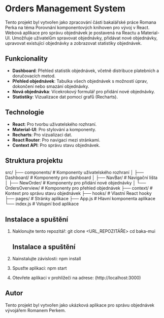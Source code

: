 # Orders Management System

Tento projekt byl vytvořen jako zpracování části bakalářské práce Romana Perka na téma Porovnání komponentových knihoven pro vývoj v React. Webová aplikace pro správu objednávek je postavená na Reactu a Material-UI. Umožňuje uživatelům spravovat objednávky, přidávat nové objednávky, upravovat existující objednávky a zobrazovat statistiky objednávek.

## Funkcionality

- **Dashboard**: Přehled statistik objednávek, včetně distribuce platebních a doručovacích metod.
- **Přehled objednávek**: Tabulka všech objednávek s možností úprav, dokončení nebo smazání objednávky.
- **Nová objednávka**: Vícekrokový formulář pro přidání nové objednávky.
- **Statistiky**: Vizualizace dat pomocí grafů (Recharts).

## Technologie

- **React**: Pro tvorbu uživatelského rozhraní.
- **Material-UI**: Pro stylování a komponenty.
- **Recharts**: Pro vizualizaci dat.
- **React Router**: Pro navigaci mezi stránkami.
- **Context API**: Pro správu stavu objednávek.

## Struktura projektu

src/
├── components/ # Komponenty uživatelského rozhraní
│ ├── Dashboard/ # Komponenty pro dashboard
│ ├── NavBar/ # Navigační lišta
│ ├── NewOrder/ # Komponenty pro přidání nové objednávky
│ └── OrdersOverview/ # Komponenty pro přehled objednávek
├── context/ # Kontext pro správu stavu objednávek
├── hooks/ # Vlastní React hooky
├── pages/ # Stránky aplikace
├── App.js # Hlavní komponenta aplikace
└── index.js # Vstupní bod aplikace

## Instalace a spuštění

1. Naklonujte tento repozitář:
   git clone <URL_REPOZITÁŘE>
   cd baka-mui

   ## Instalace a spuštění

2. Nainstalujte závislosti:
   npm install

3. Spusťte aplikaci:
   npm start

4. Otevřete aplikaci v prohlížeči na adrese:
   (http://localhost:3000)

## Autor

Tento projekt byl vytvořen jako ukázková aplikace pro správu objednávek vývojářem Romanem Perkem.
